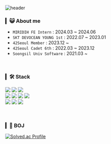 ![header](https://capsule-render.vercel.app/api?type=waving&color=253B52&height=200&section=header&text=Mingi%20Kwon&fontColor=FFFFF7&fontAlign=24&fontAlignY=40)

### ▎😺 About me
- `MIRIDIH FE Intern` : 2024.03 ~ 2024.06
- `SKT DEVOCEAN YOUNG 1st` : 2022.07 ~ 2023.01
- `42Seoul Member` : 2023.12 ~ 
- `42Seoul Cadet 6th` : 2022.03 ~ 2023.12
- `Soongsil Univ Software` : 2021.03 ~

<br />

### ▎🛠️ Stack

<img src="https://img.shields.io/badge/javascript-F7DF1E?style=for-the-badge&logo=javascript&logoColor=black" /> </a>
<img src="https://img.shields.io/badge/typescript-3178C6?style=for-the-badge&logo=typescript&logoColor=white" /> </a>
<img src="https://img.shields.io/badge/Styledcomponents-DB7093?style=for-the-badge&logo=Styled-components&logoColor=white" /> </a>
<br />
<img src="https://img.shields.io/badge/Next.js-000000?style=for-the-badge&logo=Next.js&logoColor=white" /> </a>
<img src="https://img.shields.io/badge/react-61DAFB?style=for-the-badge&logo=react&logoColor=black" /> </a>
<img src="https://img.shields.io/badge/socket.io-010101?style=for-the-badge&logo=socket.io&logoColor=white" /> </a>
<img src="https://img.shields.io/badge/Recoil-007af4?style=for-the-badge&logo=Recoil&logoColor=white"/> </a>
<br />
<img src="https://img.shields.io/badge/docker-2496ED?style=for-the-badge&logo=docker&logoColor=white" /> </a>
<img src="https://img.shields.io/badge/github-181717?style=for-the-badge&logo=github&logoColor=white" /> </a>
<img src="https://img.shields.io/badge/Figma-9764F3?style=for-the-badge&logo=Figma&logoColor=white"/> </a>

<br />

### ▎🥇 BOJ
[![Solved.ac Profile](http://mazassumnida.wtf/api/v2/generate_badge?boj=mingi1123)](https://solved.ac/mingi1123/)
